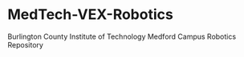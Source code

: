 # MedTech-VEX-Robotics
Burlington County Institute of Technology Medford Campus Robotics Repository
